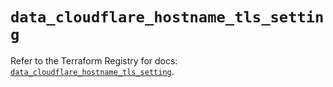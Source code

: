 # `data_cloudflare_hostname_tls_setting`

Refer to the Terraform Registry for docs: [`data_cloudflare_hostname_tls_setting`](https://registry.terraform.io/providers/cloudflare/cloudflare/5.10.0/docs/data-sources/hostname_tls_setting).
